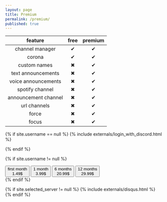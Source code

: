 ```yaml
---
layout: page
title: Premium
permalink: /premium/
published: true
---
```


<div class="page" markdown="1">

| feature | free  | premium |
| :-----: | :-----: | :-----: |
| channel manager | ✔ | ✔ |
| corona | ✔ | ✔ |
| custom names | ✖ |  ✔ |
| text announcements | ✖ | ✔ |
| voice announcements | ✖ | ✔ |
| spotify channel | ✖ | ✔ |
| announcement channel | ✖ | ✔ |
| url channels | ✖ | ✔ |
| force | ✖ | ✔ |
| focus | ✖ | ✔ |

<!-- ### Introduction price of only 1.49 $ for your first month

| Duration | Price $  | Price/Month $ |
| :-----: | :-----: | :-----: |
| 1  month | 3.99 $ | 3.99 $ |
| 6  months | 20.99 $ | 3.49 $ |
| 12 months | 29.99 $ | 2.49 $ | -->

{% if site.username == null %}
{% include externals/login_with_discord.html %}


{% endif %}

{% if site.username != null %}
<div class="multi-button">
    <button>first month<div>1.49$</div></button>
    <button>1 month<div>3.99$</div></button>
    <button>6 months<div>20.99$</div></button>
    <button>12 months<div>29.99$</div></button>
</div>
{% endif %}

{% if site.selected_server != null %}
    {% include externals/disqus.html %}
{% endif %}

</div>
